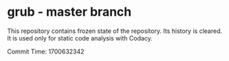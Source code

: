 # grub - master branch

This repository contains frozen state of the repository.
Its history is cleared. It is used only for static code
analysis with Codacy.

Commit Time: 1700632342